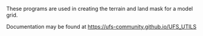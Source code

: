 These programs are used in creating the terrain and land mask for
a model grid.

Documentation may be found at https://ufs-community.github.io/UFS_UTILS
